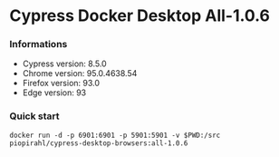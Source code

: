 # Cypress Docker Desktop All-1.0.6

### Informations
- Cypress version:  8.5.0
- Chrome version: 95.0.4638.54
- Firefox version: 93.0
- Edge version: 93

### Quick  start

```
docker run -d -p 6901:6901 -p 5901:5901 -v $PWD:/src piopirahl/cypress-desktop-browsers:all-1.0.6 
```